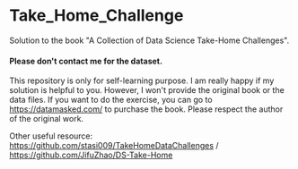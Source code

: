 # Take_Home_Challenge
Solution to the book "A Collection of Data Science Take-Home Challenges".

#### Please don't contact me for the dataset.

This repository is only for self-learning purpose. I am really happy if my solution is helpful to you. However, I won't provide the original book or the data files. If you want to do the exercise, you can go to https://datamasked.com/ to purchase the book. Please respect the author of the original work.


Other useful resource: https://github.com/stasi009/TakeHomeDataChallenges / https://github.com/JifuZhao/DS-Take-Home
